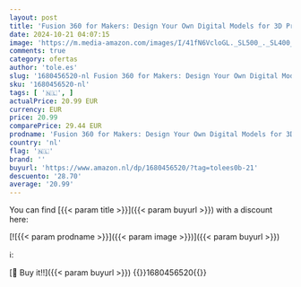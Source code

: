 ```yaml
---
layout: post
title: 'Fusion 360 for Makers: Design Your Own Digital Models for 3D Printing and CNC Fabrication'
date: 2024-10-21 04:07:15
image: 'https://m.media-amazon.com/images/I/41fN6VcloGL._SL500_._SL400_.jpg'
comments: true
category: ofertas
author: 'tole.es'
slug: '1680456520-nl Fusion 360 for Makers: Design Your Own Digital Models for...'
sku: '1680456520-nl'
tags: [ '🇳🇱', ]
actualPrice: 20.99 EUR
currency: EUR
price: 20.99
comparePrice: 29.44 EUR
prodname: 'Fusion 360 for Makers: Design Your Own Digital Models for 3D Printing and CNC Fabrication'
country: 'nl'
flag: '🇳🇱'
brand: ''
buyurl: 'https://www.amazon.nl/dp/1680456520/?tag=tolees0b-21'
descuento: '28.70'
average: '20.99'
---
```


You can find [{{< param title >}}]({{< param buyurl >}}) with a discount here:

[![{{< param prodname >}}]({{< param image >}})]({{< param buyurl >}})

ℹ️:


[🛒 Buy it!!]({{< param buyurl >}})
{{<world>}}1680456520{{</world>}}
